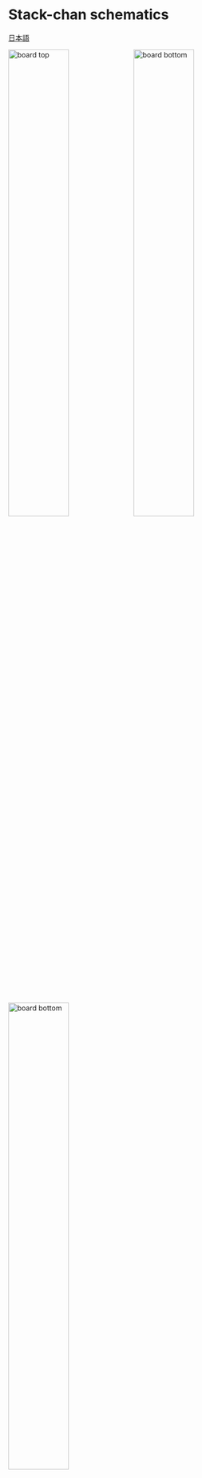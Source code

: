 # Stack-chan schematics

[日本語](./README_ja.md)

<img box-sizing="border-box" margin="0px" display="inline-block" alt="board top" width="49%" src="./docs/images/m5-pantilt-top.png"/>
<img box-sizing="border-box" margin="0px" display="inline-block" alt="board bottom" width="49%" src="./docs/images/m5-pantilt-bottom.png"/>
<img box-sizing="border-box" margin="0px" display="inline-block" alt="board bottom" width="49%" src="./docs/images/m5-pantilt-sch.png"/>

## Feature

* Drive two servos
  * PWM * 2ch or
  * Serial * 2ch
* M5Unit port
  * PortB
  * PortC (only available with PWM servo)
* Battery, which can be charged through M5Stack.
* (Optional) Power switch

## Parts list

__(NOTE) This list includes both options for [Serial](#Serial(TTL)-Servo) and [PWM](#PWM-Servo). You will only need eigher of them. See [assembly instruction](#Assembly).__

|Reference| Quantity| Value| Footprint| URL|
|:--:|:--|:--|:--|:--|
| C4 C1 C3 C2 |4|"100u"|"Capacitor_SMD:C_1206_3216Metric_Pad1.42x1.75mm_HandSolder"|"~"|"https://akizukidenshi.com/catalog/g/gP-15633/"|
| J1 |1|"Conn_02x15_Odd_Even"|"Connector_PinHeader_2.54mm:PinHeader_2x15_P2.54mm_Vertical_SMD"|"~"|"https://www.switch-science.com/catalog/3654/"|
| J3 J2 |2|"Conn_02x03_Odd_Even"|"Connector_PinHeader_2.54mm:PinHeader_2x03_P2.54mm_Vertical"|"~"|
| J5 |1|"BAT"|"Connector_JST:JST_PH_B2B-PH-K_1x02_P2.00mm_Vertical"|"~"|"https://akizukidenshi.com/catalog/g/gC-12802/"|
| J6 J4 |2|"Conn_01x04"|"Connector_JST:JST_PH_S4B-PH-K_1x04_P2.00mm_Horizontal"|"~"|
| J7 |1|"5V_POWER"|"Connector_JST:JST_XH_B2B-XH-A_1x02_P2.50mm_Vertical"|"~"|"https://akizukidenshi.com/catalog/g/gC-12802/"|
| Q1 |1|"IRLML6402"|"Package_TO_SOT_SMD:SOT-23"|"https://www.infineon.com/dgdl/irlml6402pbf.pdf?fileId=5546d462533600a401535668d5c2263c"|"https://akizukidenshi.com/catalog/g/gI-02553/"|
| R1 R4 R3 |3|"1k"|"Resistor_SMD:R_0603_1608Metric_Pad1.05x0.95mm_HandSolder"|"~"|
| R2 |1|"100"|"Resistor_SMD:R_0603_1608Metric_Pad1.05x0.95mm_HandSolder"|"~"|"https://www.sengoku.co.jp/mod/sgk_cart/detail.php?code=EEHD-57FV"|
| R5 |1|"47k"|"Resistor_SMD:R_0603_1608Metric_Pad1.05x0.95mm_HandSolder"|"~"|
| R6 |1|"10k"|"Resistor_SMD:R_0603_1608Metric_Pad1.05x0.95mm_HandSolder"|"~"|
| R9 R10 R11 R12 R13 R14 R16 R15 |8|"0"|"Resistor_SMD:R_0603_1608Metric_Pad1.05x0.95mm_HandSolder"|"~"|
| SW1 |1|"SW_SPDT"|"Button_Switch_THT:SW_CuK_OS102011MA1QN1_SPDT_Angled"|"~"|"https://www.digikey.jp/ja/products/detail/c-k/OS102011MA1QN1/1981430"|
| U1 |1|"TC7WH241FK"|"m5-pantilt:NL27WZ125USG"|""

### Which type of servo should I use?

#### PWM (SG90)

**Pros**: Low cost
* Very low cost (~500yen), easy to find.
* PortC (serial communication) is available for users.

**Cons**: Difficult to control and having a (small) safety risk.
* Difficult to change its angle smoothly.
* Inrush current is high and may cause the M5Stack to power down in rare cases. SG90 possibly get very hot and may emit smoke when overloaded, such as when the angle exceeds the physical limits of the stack-chan.

#### Serial (RS304MD)

**Pros**: High functionality
* Complex control such as speed limit is possible. Since the current servo angle can be read, we can make rich functions such as changing the action according to the direction of the stuck-chan's face.

**Cons**: High cost and having a bit large size.
* It is relatively expensive (~3,000 yen)
* Users cannot use PortC. 
* Because RS304MD is a bit larger than SG90, it sticks out slightly behind the body.

## Assembly

### PWM Servo

With this settings the board can drive two PWM Servos.
Tested with:

* [SG-90](https://www.towerpro.com.tw/product/sg90-7/)

#### Parts

* Resistor SMD 0603(1608Metric)
  * 1kΩ * 2pc
  * 0Ω * 2pc
* Capacitor 100uF 1206(3216Metric) (Rated Voltage >= 10V) * 2pc
* Pin Header 2.54mm 1x3pin
  * 1row-3column * 2pc
* [Pin Header 2.54mm 2x15pin](https://www.switch-science.com/catalog/3654/)
* JST PH 2-pin Connector * 1pc
* **Optional: Grove port connector**
  * PH 4-pin Connector * 2pc
* **Optional: Power switch**
  * Slide switch [OS102011MA1QN1](https://www.digikey.jp/ja/products/detail/c-k/OS102011MA1QN1/1981430)
  * Resistor SMD 0603(1608Metric) 47kΩ * 1pc
  * Pch MOSFET [IRLML6402](https://akizukidenshi.com/catalog/g/gI-02553/)

#### Soldering

1. Solder 0Ω resistors
  * For M5Stack Basic/Gray/Fire: R10, R12
  * For M5Stack Core2: R9, R11
1. Solder 1kΩ resistor on R3 and R4.
1. Solder the capacitors to C1, C2, C3, and C4. For each servo, the total capacitance of the two capacitors in parallel should be about 100uF or more. (In this document, two 100uF capacitors are connected in parallel.)
1. Solder pin headers J2 and J3. and PH 2-pin connector J5<br><img width="500px" src="./docs/images/pwm_parts.jpg" />
1. (Optional) When using Grove ports, Solder PH 4-pin connectors to J6 (PortB) and J4 (PortC)<br><img width="500px" src="./docs/images/pwm_ports.jpg" />
1. (Optional) When using the power switch, solder the MOSFET to Q1, the 47kΩ resistor to R5, and the slide switch to SW1.<br><img width="500px" src="./docs/images/pwm_switch.jpg" />
  1. When not, short-circuit the source and drain of the MOSFET.
1. Solder 2x15 pin header<br><img width="500px" src="./docs/images/pwm_2x15.jpg" />

### Serial(TTL) Servo

With this settings the board can drive two Serial(TTL) Servos.
Tested with:

* Futaba [RS304MD](http://futaba.co.jp/robot/command_type_servos/rs304md)
* Feetech [SCS0009](https://www.switch-science.com/catalog/8042/)

#### Parts

* Resistor SMD 0603(1608Metric)
  * 1kΩ * 1pc
  * 100Ω * 1pc
  * 0Ω * 3pc
* Capacitor 100uF 1206(3216Metric) (Rated Voltage >= 10V) * 2pc
* 3-State Buffer IC [NL27WZ125](https://www.digikey.jp/number/ja/on-semiconductor/488/NL27WZ125/291486) * 1pc
  * **OR** [TC7WH241FK](https://akizukidenshi.com/catalog/g/gI-10884/) * 1pc
* Pin Header 2.54mm 1x3pin that matches the connector shape of the servos.
  * 1row-3column * 2pc OR
  * 2row-2column * 2pc
* [Pin Header 2.54mm 2x15pin](https://www.switch-science.com/catalog/3654/)
* JST PH 2-pin Connector * 1pc
* **Optional: Grove port connector**
  * PH 4-pin Connector * 1pc
* **Optional: Power switch**
  * Slide switch [OS102011MA1QN1](https://www.digikey.jp/ja/products/detail/c-k/OS102011MA1QN1/1981430)
  * Resistor SMD 0603(1608Metric) 47kΩ * 1pc
  * Pch MOSFET [IRLML6402](https://akizukidenshi.com/catalog/g/gI-02553/)

#### Soldering

1. Solder 0Ω resistors to R13 and R14<br><img width="500px" src="./docs/images/serial_jumper.jpg" />
1. Solder resistors, 1kΩ on R1 and 100Ω on R2
1. Solder IC. See the tiny hole on the chip is on top-left side of silk<br><img width="500px" src="./docs/images/serial_ic.jpg" />
1. Solder 0Ω resistor to R15 **OR** JP16
  - R15 if you use NL27WZ125
  - R16 if you use TC7WH241FK
1. Solder the capacitors to C1, C2, C3, and C4. For each servo, the total capacitance of the two capacitors in parallel should be about 100uF or more. (In this document, two 100uF capacitors are connected in parallel.)
1. Solder pin headers. and PH 2-pin connector<br><img width="500px" src="./docs/images/serial_header.jpg" />
1. (Optional) When using Grove PortB, Solder PH 4-pin connectors for J6<br><img width="500px" src="./docs/images/serial_ports.jpg" />
1. (Optional) When using the power switch, solder the MOSFET to Q1, the 47kΩ resistor to R5, and the slide switch to SW1.<br><img width="500px" src="./docs/images/serial_switch.jpg" />
  1. When not, short-circuit the source and drain of the MOSFET.
1. Solder 2x15 pin header<br><img width="500px" src="./docs/images/serial_2x15.jpg" />
